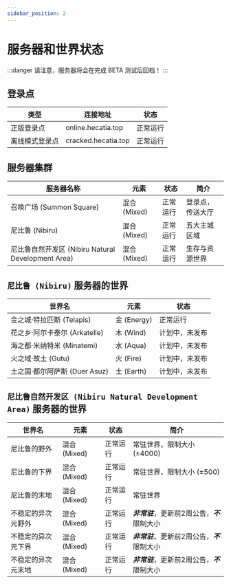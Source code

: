 ```yaml
---
sidebar_position: 2
---
```


# 服务器和世界状态

:::danger
请注意，服务器将会在完成 BETA 测试后回档！
:::

## 登录点

| 类型 | 连接地址 | 状态 |
| --- | --- | --- |
| 正版登录点 | online.hecatia.top | 正常运行 |
| 离线模式登录点 | cracked.hecatia.top | 正常运行 |

## 服务器集群

| 服务器名称 | 元素 | 状态 | 简介 |
| --- | --- | --- | --- |
| 召唤广场 (Summon Square) | 混合 (Mixed) | 正常运行 | 登录点，传送大厅 |
| 尼比鲁 (Nibiru) | 混合 (Mixed) | 正常运行 | 五大主城区域 |
| 尼比鲁自然开发区 (Nibiru Natural Development Area) | 混合 (Mixed) | 正常运行 | 生存与资源世界 |

## `尼比鲁 (Nibiru)` 服务器的世界

| 世界名 | 元素 | 状态 |
| --- | --- | --- |
| 金之城·特拉匹斯 (Telapis) | 金 (Energy) | 正常运行 |
| 花之乡·阿尔卡泰尔 (Arkatelle) | 木 (Wind) | 计划中，未发布 |
| 海之都·米纳特米 (Minatemi) | 水 (Aqua) | 计划中，未发布 |
| 火之域·故土 (Gutu) | 火 (Fire) | 计划中，未发布 |
| 土之国·都尔阿萨斯 (Duer Asuz) | 土 (Earth) | 计划中，未发布 |

## `尼比鲁自然开发区 (Nibiru Natural Development Area)` 服务器的世界

| 世界名 | 元素 | 状态 | 简介 |
| --- | --- | --- | --- |
| 尼比鲁的野外 | 混合 (Mixed) | 正常运行 | 常驻世界，限制大小 (±4000) |
| 尼比鲁的下界 | 混合 (Mixed) | 正常运行 | 常驻世界，限制大小 (±500) |
| 尼比鲁的末地 | 混合 (Mixed) | 正常运行 | 常驻世界 |
| 不稳定的异次元野外 | 混合 (Mixed) | 正常运行 | ***非常驻***，更新前2周公告，***不***限制大小 |
| 不稳定的异次元下界 | 混合 (Mixed) | 正常运行 | ***非常驻***，更新前2周公告，***不***限制大小 |
| 不稳定的异次元末地 | 混合 (Mixed) | 正常运行 | ***非常驻***，更新前2周公告，***不***限制大小 |
